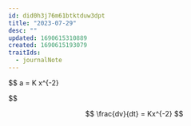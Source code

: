 ```yaml
---
id: did0h3j76m61btktduw3dpt
title: "2023-07-29"
desc: ""
updated: 1690615310889
created: 1690615193079
traitIds:
  - journalNote
---
```


$$
a = K x^{-2}


$$

$$
\frac{dv}{dt} = Kx^{-2}
$$

